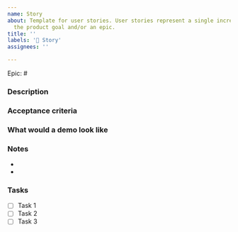 ```yaml
---
name: Story
about: Template for user stories. User stories represent a single increment towards
  the product goal and/or an epic.
title: ''
labels: '📝 Story'
assignees: ''

---
```


Epic: #

### Description
<!-- e.g. When tapping on the search box, Carla sees suggestions based on her search history to speed up the search process -->

### Acceptance criteria

### What would a demo look like

### Notes
* 
* 

### Tasks
- [ ] Task 1
- [ ] Task 2
- [ ] Task 3
